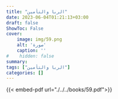 ```yaml
---
title: "الربا والتأمين"
date: 2023-06-04T01:21:13+03:00
draft: false
ShowToc: False
cover:
    image: img/59.png
    alt: 'صورة'
    caption: ''
#    hidden: false
summary: 
tags: ["الربا والتأمين"]
categories: []
---
```

{{< embed-pdf url="./../../books/59.pdf">}} 


